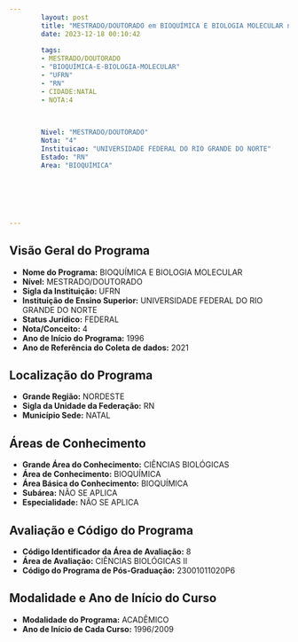 ```yaml
---
        layout: post
        title: "MESTRADO/DOUTORADO em BIOQUÍMICA E BIOLOGIA MOLECULAR na UFRN  "
        date: 2023-12-18 00:10:42
     
        tags:
        - MESTRADO/DOUTORADO
        - "BIOQUÍMICA-E-BIOLOGIA-MOLECULAR"
        - "UFRN"
        - "RN"
        - CIDADE:NATAL
        - NOTA:4
        
       

        Nivel: "MESTRADO/DOUTORADO"
        Nota: "4"
        Instituicao: "UNIVERSIDADE FEDERAL DO RIO GRANDE DO NORTE"
        Estado: "RN"
        Area: "BIOQUÍMICA"
        
        
        
        
        
        
---
```

## Visão Geral do Programa
- **Nome do Programa:** BIOQUÍMICA E BIOLOGIA MOLECULAR
- **Nível:** MESTRADO/DOUTORADO
- **Sigla da Instituição:** UFRN
- **Instituição de Ensino Superior:** UNIVERSIDADE FEDERAL DO RIO GRANDE DO NORTE
- **Status Jurídico:** FEDERAL
- **Nota/Conceito:** 4
- **Ano de Início do Programa:** 1996
- **Ano de Referência do Coleta de dados:** 2021

## Localização do Programa
- **Grande Região:** NORDESTE
- **Sigla da Unidade da Federação:** RN
- **Município Sede:** NATAL

## Áreas de Conhecimento
- **Grande Área do Conhecimento:** CIÊNCIAS BIOLÓGICAS
- **Área de Conhecimento:** BIOQUÍMICA
- **Área Básica do Conhecimento:** BIOQUÍMICA
- **Subárea:** NÃO SE APLICA
- **Especialidade:** NÃO SE APLICA

## Avaliação e Código do Programa
- **Código Identificador da Área de Avaliação:** 8
- **Área de Avaliação:** CIÊNCIAS BIOLÓGICAS II
- **Código do Programa de Pós-Graduação:** 23001011020P6


## Modalidade e Ano de Início do Curso
- **Modalidade do Programa:** ACADÊMICO
- **Ano de Início de Cada Curso:** 1996/2009
